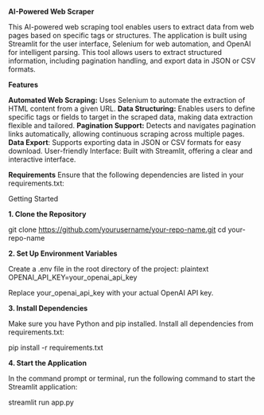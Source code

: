 **AI-Powered Web Scraper**

This AI-powered web scraping tool enables users to extract data from web pages based on specific tags or structures. The application is built using Streamlit for the user interface, Selenium for web automation, and OpenAI for intelligent parsing. This tool allows users to extract structured information, including pagination handling, and export data in JSON or CSV formats.

**Features**

**Automated Web Scraping:** Uses Selenium to automate the extraction of HTML content from a given URL.
**Data Structuring:** Enables users to define specific tags or fields to target in the scraped data, making data extraction flexible and tailored.
**Pagination Support:** Detects and navigates pagination links automatically, allowing continuous scraping across multiple pages.
**Data Export**: Supports exporting data in JSON or CSV formats for easy download.
User-friendly Interface: Built with Streamlit, offering a clear and interactive interface.

**Requirements**
Ensure that the following dependencies are listed in your requirements.txt:

Getting Started

**1. Clone the Repository**

git clone https://github.com/yourusername/your-repo-name.git
cd your-repo-name

**2. Set Up Environment Variables**

Create a .env file in the root directory of the project:
plaintext
OPENAI_API_KEY=your_openai_api_key

Replace your_openai_api_key with your actual OpenAI API key.

**3. Install Dependencies**

Make sure you have Python and pip installed. Install all dependencies from requirements.txt:

pip install -r requirements.txt

**4. Start the Application**

In the command prompt or terminal, run the following command to start the Streamlit application:

streamlit run app.py
